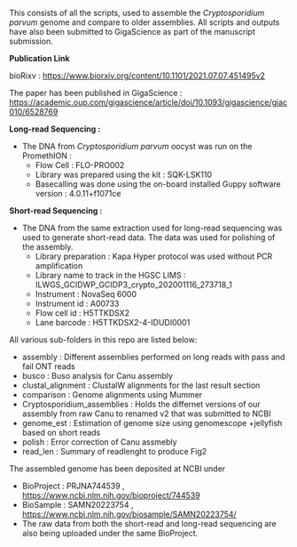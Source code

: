 This consists of all the scripts, used to assemble the  *Cryptosporidium parvum* genome and compare to older assemblies. All scripts and outputs have also been submitted to GigaScience as part of the manuscript submission.

**Publication Link**

bioRixv : https://www.biorxiv.org/content/10.1101/2021.07.07.451495v2

The paper has been published in GigaScience : https://academic.oup.com/gigascience/article/doi/10.1093/gigascience/giac010/6528769

**Long-read Sequencing :**
  - The DNA from *Cryptosporidium parvum* oocyst was run on the PromethION :
    - Flow Cell : FLO-PRO002
    - Library was prepared using the kit : SQK-LSK110
    - Basecalling was done using the on-board installed Guppy software version : 4.0.11+f1071ce

**Short-read Sequencing :**
  - The DNA from the same extraction used for long-read sequencing was used to generate short-read data. The data was used for polishing of the assembly.
    - Library preparation : Kapa Hyper protocol was used without PCR amplification
    - Library name to track in the HGSC LIMS : ILWGS_GCIDWP_GCIDP3_crypto_202001116_273718_1
    - Instrument : NovaSeq 6000
    - Instrument id : A00733
    - Flow cell id : H5TTKDSX2
    - Lane barcode : H5TTKDSX2-4-IDUDI0001

All various sub-folders in this repo are listed below:

- assembly : Different assemblies performed on long reads with pass and fail ONT reads
- busco  : Buso analysis for Canu assembly
- clustal_alignment  : ClustalW alignments for the last result section
- comparison  : Genome alignments using Mummer
- Cryptosporidium_assemblies  : Holds the differnet versions of our assembly from raw Canu to renamed v2 that was submitted to NCBI
- genome_est  : Estimation of genome size using genomescope +jellyfish based on short reads
- polish  : Error correction of Canu assmebly
- read_len  : Summary of readlenght to produce Fig2



The assembled genome has been deposited at NCBI under
 - BioProject : PRJNA744539 ,  https://www.ncbi.nlm.nih.gov/bioproject/744539
 - BioSample : SAMN20223754 , https://www.ncbi.nlm.nih.gov/biosample/SAMN20223754/
 - The raw data from both the short-read and long-read sequencing are also being uploaded under the same BioProject.

